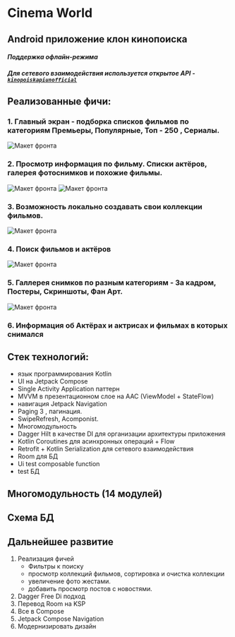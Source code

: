 # Cinema World
## Android приложение клон кинопоиска

#### _Поддержка офлайн-режима_
#### _Для сетевого взаимодействия используется открытое API  - <code>[kinopoiskapiunofficial](https://kinopoiskapiunofficial.tech/)</code>_

## Реализованные фичи:
### 1. Главный экран - подборка списков фильмов по категориям Премьеры, Популярные, Топ - 250 , Сериалы. 

![Макет фронта](imgs/mainScreen.jpg)


### 2. Просмотр информация по фильму. Списки актёров, галерея фотоснимков и похожие фильмы.

![Макет фронта](imgs/detail1.jpg)  ![Макет фронта](imgs/detail2.jpg)


### 3. Возможность локально создавать свои коллекции фильмов. 

![Макет фронта](imgs/collections.jpg)

### 4. Поиск фильмов и актёров 

![Макет фронта](imgs/searchActor.jpg) 


### 5. Галлерея снимков по разным категориям  - За кадром, Постеры, Скриншоты, Фан Арт.

![Макет фронта](imgs/galery.jpg)

### 6. Информация об Актёрах и актрисах и фильмах в которых снимался

## Стек технологий:
- язык программирования Kotlin
- UI на Jetpack Compose 
- Single Activity Application паттерн
- MVVM в презентационном слое на AAC (ViewModel + StateFlow)
- навигация Jetpack Navigation
- Paging 3 , пагинация.
- SwipeRefresh, Acomponist.
- Многомодульность
- Dagger Hilt в качестве DI для организации архитектуры приложения
- Kotlin Coroutines для асинхронных операций + Flow
- Retrofit + Kotlin Serialization для сетевого взаимодействия
- Room для БД
- Ui test composable function
- test БД

## Многомодульность (14 модулей)

## Схема БД

## Дальнейшее развитие
1) Реализация фичей
    - Фильтры к поиску
    - просмотр коллекций фильмов, сортировка и очистка коллекции
    - увеличение фото жестами. 
    - добавить просмотр постов с новостями.
2) Dagger Free Di подход
3) Перевод Room на KSP
4) Все в Compose
5) Jetpack Compose Navigation
6) Модернизировать дизайн
